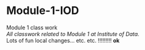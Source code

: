 # Module-1-IOD
Module 1 class work<br>
<i>All classwork related to Module 1 at Institute of Data.</i>
<br>Lots of fun local changes... etc. etc. !!!!!!!!!
<strong>ok</strong>